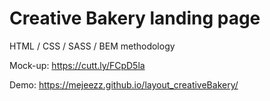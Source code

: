 # Creative Bakery landing page

HTML / CSS / SASS / BEM methodology

Moсk-up: 
https://cutt.ly/FCpD5la

Demo: https://mejeezz.github.io/layout_creativeBakery/
